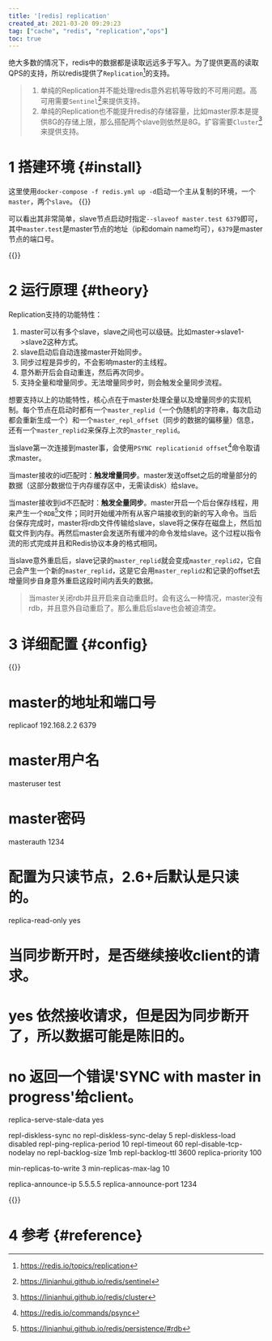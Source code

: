 ```yaml
---
title: '[redis] replication'
created_at: 2021-03-20 09:29:23
tag: ["cache", "redis", "replication","ops"]
toc: true
---
```


绝大多数的情况下，redis中的数据都是读取远远多于写入。为了提供更高的读取QPS的支持，所以redis提供了`Replication`[^replication]的支持。
> 1. 单纯的Replication并不能处理redis意外宕机等导致的不可用问题。高可用需要`Sentinel`[^sentinel]来提供支持。
> 2. 单纯的Replication也不能提升redis的存储容量，比如master原本是提供8G的存储上限，那么搭配两个slave则依然是8G。扩容需要`Cluster`[^cluster]来提供支持。

# 1 搭建环境 {#install}

这里使用`docker-compose -f redis.yml up -d`启动一个主从复制的环境，一个`master`，两个`slave`。
{{<highlight-file path="redis.yml" lang="yml" hide="true">}}

可以看出其非常简单，slave节点启动时指定`--slaveof master.test 6379`即可，其中`master.test`是master节点的地址（ip和domain name均可），`6379`是master节点的端口号。

{{<highlight-file path="replication.6379" lang="sh" hide="true">}}

# 2 运行原理 {#theory}

Replication支持的功能特性：
1. master可以有多个slave，slave之间也可以级链。比如master->slave1->slave2这种方式。
2. slave启动后自动连接master开始同步。
3. 同步过程是异步的，不会影响master的主线程。
4. 意外断开后会自动重连，然后再次同步。
5. 支持全量和增量同步。无法增量同步时，则会触发全量同步流程。

想要支持以上的功能特性，核心点在于master处理全量以及增量同步的实现机制。每个节点在启动时都有一个`master_replid`（一个伪随机的字符串，每次启动都会重新生成一个）和一个`master_repl_offset`（同步的数据的偏移量）信息，还有一个`master_replid2`来保存上次的`master_replid`。

当slave第一次连接到master事，会使用`PSYNC replicationid offset`[^command-psync]命令取请求master。

当master接收的id匹配时：**触发增量同步**。master发送offset之后的增量部分的数据（这部分数据位于内存缓存区中，无需读disk）给slave。

当master接收到id不匹配时：**触发全量同步**。master开启一个后台保存线程，用来产生一个`RDB`[^rdb]文件；同时开始缓冲所有从客户端接收到的新的写入命令。当后台保存完成时，master将rdb文件传输给slave，slave将之保存在磁盘上，然后加载文件到内存。再然后master会发送所有缓冲的命令发给slave。这个过程以指令流的形式完成并且和Redis协议本身的格式相同。

当slave意外重启后，slave记录的`master_replid`就会变成`master_replid2`，它自己会产生一个新的`master_replid`，这是它会用`master_replid2`和记录的offset去增量同步自身意外重启这段时间内丢失的数据。

> 当master关闭rdb并且开启来自动重启时。会有这么一种情况，master没有rdb，并且意外自动重启了。那么重启后slave也会被迫清空。

# 3 详细配置 {#config}

{{<code-snippet lang="ini" href="https://github.com/redis/redis/blob/6.2/redis.conf#L446-L710">}}
# master的地址和端口号
replicaof 192.168.2.2 6379
# master用户名
masteruser test
# master密码
masterauth 1234

# 配置为只读节点，2.6+后默认是只读的。
replica-read-only yes

# 当同步断开时，是否继续接收client的请求。
# yes 依然接收请求，但是因为同步断开了，所以数据可能是陈旧的。
# no  返回一个错误'SYNC with master in progress'给client。
replica-serve-stale-data yes

repl-diskless-sync no
repl-diskless-sync-delay 5
repl-diskless-load disabled
repl-ping-replica-period 10
repl-timeout 60
repl-disable-tcp-nodelay no
repl-backlog-size 1mb
repl-backlog-ttl 3600
replica-priority 100


min-replicas-to-write 3
min-replicas-max-lag 10

replica-announce-ip 5.5.5.5
replica-announce-port 1234

{{</code-snippet>}}

# 4 参考 {#reference}

[^replication]:<https://redis.io/topics/replication>
[^sentinel]:<https://linianhui.github.io/redis/sentinel>
[^cluster]:<https://linianhui.github.io/redis/cluster>
[^rdb]:<https://linianhui.github.io/redis/persistence/#rdb>

[^command-sync]:<https://redis.io/commands/sync>
[^command-psync]:<https://redis.io/commands/psync>
